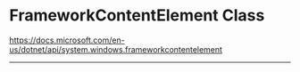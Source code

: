 # FrameworkContentElement Class

<https://docs.microsoft.com/en-us/dotnet/api/system.windows.frameworkcontentelement>

***************************

